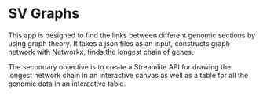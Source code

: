 # SV Graphs
This app is designed to find the links between different genomic sections by using graph theory. It takes a json files as an input, constructs graph network with Networkx, finds the longest chain of genes. 

The secondary objective is to create a Streamlite API for drawing the longest network chain in an interactive canvas as well as a table for all the genomic data in an interactive table. 